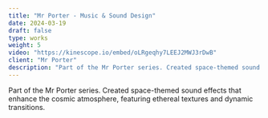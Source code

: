 ```yaml
---
title: "Mr Porter - Music & Sound Design"
date: 2024-03-19
draft: false
type: works
weight: 5
video: "https://kinescope.io/embed/oLRgeqhy7LEEJ2MWJ3rDwB"
client: "Mr Porter"
description: "Part of the Mr Porter series. Created space-themed sound effects that enhance the cosmic atmosphere, featuring ethereal textures and dynamic transitions."
---
```


Part of the Mr Porter series. Created space-themed sound effects that enhance the cosmic atmosphere, featuring ethereal textures and dynamic transitions.